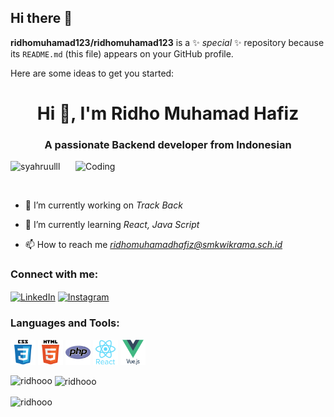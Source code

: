
## Hi there 👋


**ridhomuhamad123/ridhomuhamad123** is a ✨ _special_ ✨ repository because its `README.md` (this file) appears on your GitHub profile.

Here are some ideas to get you started:


<h1 align="center">Hi 👋, I'm Ridho Muhamad Hafiz</h1>
<h3 align="center">A passionate Backend developer from Indonesian</h3>
<img align="right" alt="Coding" width="400" src="https://i.pinimg.com/originals/e4/26/70/e426702edf874b181aced1e2fa5c6cde.gif">
<p align="left"> <img src="https://komarev.com/ghpvc/?username=syahruulll&label=Profile%20views&color=0e75b6&style=flat" alt="syahruulll" /> </p>

<p align="left"> <a href="https://twitter.com/" target="blank"><img src="https://img.shields.io/twitter/follow/?logo=twitter&style=for-the-badge" alt="" /></a> </p>

- 🔭 I’m currently working on *Track Back*

- 🌱 I’m currently learning *React, Java Script*

- 📫 How to reach me *ridhomuhamadhafiz@smkwikrama.sch.id*

<h3 align="left">Connect with me:</h3>
<p align="left">
  <a href="https://www.linkedin.com/in/" target="blank"><img align="center" src="https://raw.githubusercontent.com/rahuldkjain/github-profile-readme-generator/master/src/images/icons/Social/linked-in-alt.svg" alt="LinkedIn" height="30" width="40" /></a>
  <a href="https://instagram.com/" target="blank"><img align="center" src="https://raw.githubusercontent.com/rahuldkjain/github-profile-readme-generator/master/src/images/icons/Social/instagram.svg" alt="Instagram" height="30" width="40" /></a>
</p>


<h3 align="left">Languages and Tools:</h3>
<p align="left">
  <a href="https://www.w3schools.com/css/" target="_blank" rel="noreferrer"><img src="https://raw.githubusercontent.com/devicons/devicon/master/icons/css3/css3-original-wordmark.svg" alt="css3" width="40" height="40"/></a>
  <a href="https://www.w3.org/html/" target="_blank" rel="noreferrer"><img src="https://raw.githubusercontent.com/devicons/devicon/master/icons/html5/html5-original-wordmark.svg" alt="html5" width="40" height="40"/></a>
  <a href="https://www.php.net" target="_blank" rel="noreferrer"><img src="https://raw.githubusercontent.com/devicons/devicon/master/icons/php/php-original.svg" alt="php" width="40" height="40"/></a>
  <a href="https://reactjs.org/" target="_blank" rel="noreferrer"><img src="https://raw.githubusercontent.com/devicons/devicon/master/icons/react/react-original-wordmark.svg" alt="react" width="40" height="40"/></a>
  <a href="https://vuejs.org/" target="_blank" rel="noreferrer"><img src="https://raw.githubusercontent.com/devicons/devicon/master/icons/vuejs/vuejs-original-wordmark.svg" alt="vuejs" width="40" height="40"/></a>
</p>


<p><img align="left" src="https://github-readme-stats.vercel.app/api/top-langs?username=ridhooo&show_icons=true&locale=en&layout=compact" alt="ridhooo" /></p>

<p>&nbsp;<img align="center" src="https://github-readme-stats.vercel.app/api?username=ridhooo&show_icons=true&locale=en" alt="ridhooo" /></p>

<p><img align="center" src="https://github-readme-streak-stats.herokuapp.com/?user=ridhooo&" alt="ridhooo" /></p>
